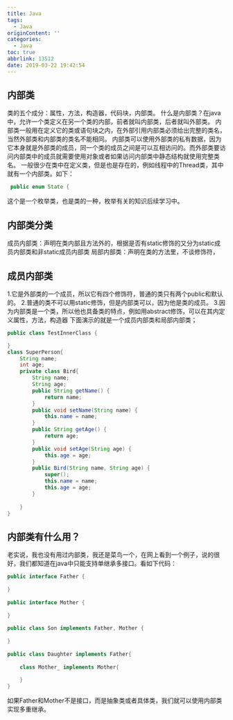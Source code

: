 ```yaml
---
title: Java
tags:
  - Java
originContent: ''
categories:
  - Java
toc: true
abbrlink: 13512
date: 2019-03-22 19:42:54
---
```

## 内部类
类的五个成分：属性，方法，构造器，代码块，内部类。
什么是内部类？在java中，允许一个类定义在另一个类的内部，前者就叫内部类，后者就叫外部类。
内部类一般用在定义它的类或语句块之内，在外部引用内部类必须给出完整的类名，当然外部类和内部类的类名不能相同。
内部类可以使用外部类的私有数据，因为它本身就是外部类的成员，同一个类的成员之间是可以互相访问的。而外部类要访问内部类中的成员就需要使用对象或者如果访问内部类中静态结构就使用完整类名。
一般很少在类中在定义类，但是也是存在的，例如线程中的Thread类，其中就有一个内部类。如下：

```java
 public enum State {
```
这个是一个枚举类，也是类的一种，枚举有关的知识后续学习中。
## 内部类分类
成员内部类：声明在类内部且方法外的，根据是否有static修饰的又分为static成员内部类和非static成员内部类
局部内部类：声明在类的方法里，不谈修饰符，
## 成员内部类
1.它是外部类的一个成员，所以它有四个修饰符，普通的类只有两个public和默认的。
2.普通的类不可以用static修饰，但是内部类可以，因为他是类的成员。
3.因为内部类是一个类，所以他也具备类的特点，例如用abstract修饰，可以在其内定义属性，方法，构造器
下面演示的就是一个成员内部类和局部内部类；

```java
public class TestInnerClass {

}
class SuperPerson{
	String name;
	int age;
	private class Bird{
		String name;
		String age;
		public String getName() {
			return name;
		}
		public void setName(String name) {
			this.name = name;
		}
		public String getAge() {
			return age;
		}
		public void setAge(String age) {
			this.age = age;
		}
		public Bird(String name, String age) {
			super();
			this.name = name;
			this.age = age;
		}
		
	}
}
```
## 内部类有什么用？
老实说，我也没有用过内部类，我还是菜鸟一个，在网上看到一个例子，说的很好，我们都知道在java中只能支持单继承多接口。看如下代码：

```java
public interface Father {  
  
}  
  
public interface Mother {  
  
}  
  
public class Son implements Father, Mother {  
  
}  
  
public class Daughter implements Father{  
  
    class Mother_ implements Mother{  
          
    }  
} 
```
如果Father和Mother不是接口，而是抽象类或者具体类，我们就可以使用内部类实现多重继承。